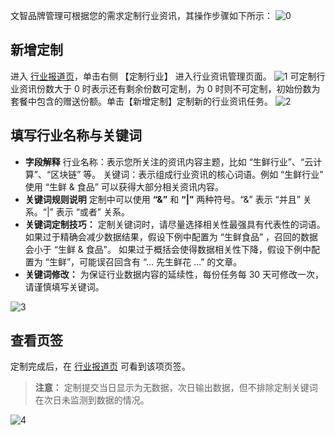 文智品牌管理可根据您的需求定制行业资讯，其操作步骤如下所示：
![0](https://main.qcloudimg.com/raw/a7feb8b4699121dc48b32192f5304a98.png)
## 新增定制
进入 [行业报道页](https://console.qcloud.com/brand/report/industry)，单击右侧 【定制行业】 进入行业资讯管理页面。
![1](https://main.qcloudimg.com/raw/9bbd06822c90be51c203f2c108c6ad31.png)
可定制行业资讯份数大于 0 时表示还有剩余份数可定制，为 0 时则不可定制，初始份数为套餐中包含的赠送份额。单击【新增定制】定制新的行业资讯任务。
 ![2](https://main.qcloudimg.com/raw/0b35c0ac390cfe697e2d62f83d157066.png)
## 填写行业名称与关键词
 - **字段解释**
行业名称：表示您所关注的资讯内容主题，比如 “生鲜行业”、“云计算”、“区块链” 等。
关键词：表示组成行业资讯的核心词语。例如 “生鲜行业” 使用 “生鲜 & 食品” 可以获得大部分相关资讯内容。
 - **关键词规则说明**
定制中可以使用 **“&”** 和 **“|”** 两种符号。“&” 表示 “并且” 关系。“|” 表示 “或者” 关系。
 - **关键词定制技巧：**
定制关键词时，请尽量选择相关性最强具有代表性的词语。
如果过于精确会减少数据结果，假设下例中配置为 “生鲜食品” ，召回的数据会小于 “生鲜 & 食品”。
如果过于概括会使得数据相关性下降，假设下例中配置为 “生鲜”，可能误召回含有 “… 先生鲜花 …” 的文章。
 - **关键词修改：**
为保证行业数据内容的延续性，每份任务每 30 天可修改一次，请谨慎填写关键词。

![3](https://main.qcloudimg.com/raw/86ca8432f514408cd35a94b5c92b1f12.png)
## 查看页签
定制完成后，在 [行业报道页](https://console.qcloud.com/brand/report/industry) 可看到该项页签。
>**注意：**
>定制提交当日显示为无数据，次日输出数据，但不排除定制关键词在次日未监测到数据的情况。

 ![4](https://main.qcloudimg.com/raw/01d1690ce05ad22397c5e83ada5086e9.png)